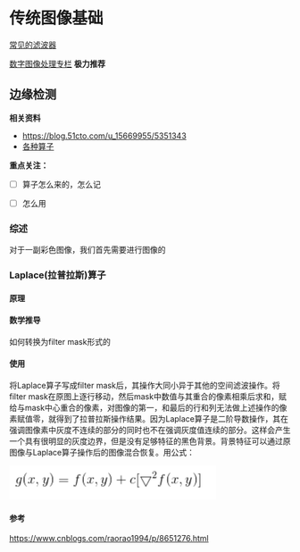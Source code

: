 # 传统图像基础

[常见的滤波器](https://blog.csdn.net/qq_27261889/article/details/80822270)

[数字图像处理专栏](https://blog.csdn.net/zaishuiyifangxym/category_9288476.html?spm=1001.2014.3001.5482)   **极力推荐**

## 边缘检测

**相关资料**

- https://blog.51cto.com/u_15669955/5351343
- [各种算子](https://blog.csdn.net/zaishuiyifangxym/article/details/89840396)

**重点关注：**

- [ ] 算子怎么来的，怎么记

- [ ] 怎么用



### 综述

对于一副彩色图像，我们首先需要进行图像的

### Laplace(拉普拉斯)算子

#### 原理

#### 数学推导

如何转换为filter mask形式的

#### 使用

将Laplace算子写成filter mask后，其操作大同小异于其他的空间滤波操作。将filter mask在原图上逐行移动，然后mask中数值与其重合的像素相乘后求和，赋给与mask中心重合的像素，对图像的第一，和最后的行和列无法做上述操作的像素赋值零，就得到了拉普拉斯操作结果。因为Laplace算子是二阶导数操作，其在强调图像素中灰度不连续的部分的同时也不在强调灰度值连续的部分。这样会产生一个具有很明显的灰度边界，但是没有足够特征的黑色背景。背景特征可以通过原图像与Laplace算子操作后的图像混合恢复。用公式：

![image-20220808203012697](https://raw.githubusercontent.com/kongyan66/Img-for-md/master/img/image-20220808203012697.png)

#### 参考

https://www.cnblogs.com/raorao1994/p/8651276.html

